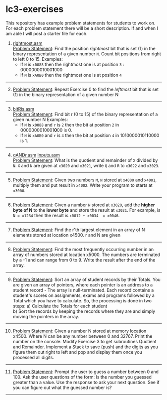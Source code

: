 # lc3-exercises
This repository has example problem statements for students to work on. For each problem statement there will be a short description. If and when I am able I will post a starter file for each.

1. [rightmost.asm](rightmost/rightmost.asm)  
<ins>Problem Statement</ins>: Find the position _rightmost_ bit that is set (1) in the binary representation of a given number `N`. Count bit positions from right to left 0 to 15.
Examples:
    * If `N` is `x0088` then the rightmost one is at position `3` : 000000001000**1**000
    * If `N` is `xA0B0` then the rightmost one is at position `4`
----

2.   <ins>Problem Statement</ins>: Repeat Exercise 0 to find the _leftmost_ bit that is set (1) in the binary representation of a given number N  

----

3.  [bitRis.asm](bitRis/bitRis.asm)  
<ins>Problem Statement</ins>: Find bit r (0 to 15) of the binary representation of a given number N
Examples:
    * If `N` is `x0088` and `r` is `2` then the bit at position `2` in 0000000010001**0**00 is 0.
    * If `N` is `xA0B0` and `r` is `4` then the bit at position `4` in 10100000101**1**0000 is 1.

----

4.  [qANDr.asm](qANDr/qANDr.asm) [Inputs.asm](qANDr/Inputs.asm)  
<ins>Problem Statement</ins>: What is the quotient and remainder of `X` divided by `N`. `X` and `N` are given at `x3020` and `x3021`, write `Q` and `R` to `x3022` and `x3023`.

----

5. <ins>Problem Statement</ins>: Given two numbers `M`, `N` stored at `x4000` and `x4001`, multiply them and put result in `x4002`. Write your program to starts at `x3000`.
----

6. <ins>Problem Statement</ins>: Given a number `N` stored at `x3020`, add the __higher byte of N__ to the __lower byte__ and store the result at `x3021`. For example, is `N = x1234` then the result is `x0012 + x0034  = x0046`.     
----

7. <ins>Problem Statement</ins>: Find the r'th largest element in an array of N elements stored at location x4500. r and N are given  
----

8. <ins>Problem Statement</ins>: Find the most frequently occurring number in an array of numbers stored at location x5000. The numbers are terminated by a -1 and can range from 0 to 9. Write the result after the end of the array.
----

9. <ins>Problem Statement</ins>: Sort an array of student records by their Totals. You are given an array of pointers, where each pointer is an address to a student record - The array is null-terminated. Each record contains a student's scores on assignments, exams and programs followed by a Total which you have to calculate. So, the processing is done in two steps:   a) Calculate the Totals for each student  
b) Sort the records by keeping the records where they are and simply moving the pointers in the array.
----

10. <ins>Problem Statement</ins>: Given a number N stored at memory location x4500. Where N can be any number between 0 and 32767. Print the number on the console. Modify Exercise 3 to get subroutines Quotient and Remainder. Implement a Stack to save (push) and  the digits as you figure them out right to left and pop and display them once you processed all digits.
----

11. <ins>Problem Statement</ins>: Prompt the user to guess a number between 0 and 100. Ask the user questions of the form: Is the number you guessed greater than a value. Use the response to ask your next question. See if you can figure out what the guessed number is?
----
